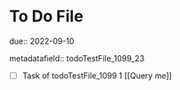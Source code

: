 # To Do File

due:: 2022-09-10

metadatafield:: todoTestFile_1099_23

- [ ] Task of todoTestFile_1099 1 [[Query me]]

